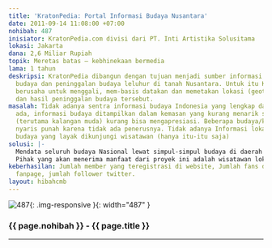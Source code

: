```yaml
---
title: 'KratonPedia: Portal Informasi Budaya Nusantara'
date: 2011-09-14 11:08:00 +07:00
nohibah: 487
inisiator: KratonPedia.com divisi dari PT. Inti Artistika Solusitama
lokasi: Jakarta
dana: 2,6 Miliar Rupiah
topik: Meretas batas – kebhinekaan bermedia
lama: 1 tahun
deskripsi: KratonPedia dibangun dengan tujuan menjadi sumber informasi budaya, hasil
  budaya dan peninggalan budaya leluhur di tanah Nusantara. Untuk itu KratonPedia
  berusaha untuk menggali, mem-basis datakan dan memetakan lokasi (geotag) budaya
  dan hasil peninggalan budaya tersebut.
masalah: Tidak adanya sentra informasi budaya Indonesia yang lengkap dan komprehensif.  Jikapun
  ada, informasi budaya ditampilkan dalam kemasan yang kurang menarik sehingga pemirsa
  (terutama kalangan muda) kurang bisa mengapresiasi. Beberapa budaya/kegiatan budaya
  nyaris punah karena tidak ada penerusnya. Tidak adanya Informasi lokasi, tempat2
  budaya yang layak dikunjungi wisatawan (hanya itu-itu saja)
solusi: |-
  Mendata seluruh budaya Nasional lewat simpul-simpul budaya di daerah yaitu Kraton-Kraton yang ada di Nusantara, memberikan kemasan yang menarik, bersifat sosial sehingga kalangan muda mudah mengapresiasinya, dan terus menerus mengkomunikasikan kekayaan budaya nusantara lewat media elektronik Portal Informasi Budaya.  Dalam setiap informasi foto, video dan artikel, selalu memberikan informasi lokasi (geotag) sehingga wisatawana.
  Pihak yang akan menerima manfaat dari proyek ini adalah wisatawan lokal,  wisatawan asing,  mahasiswa, budayawan, dosen yang ingin menggali tentang budaya Indonesia, dan  media (cetak/elektronik) untuk mendapatkan sumber-sumber foto, video untuk digunakan dalam materi pembahasan yang terkait dengan budaya Indonesia, serta  rakyat daerah, pemerintah daerah seluruh Indonesia utk sebagai promosi wisata daerah.
keberhasilan: Jumlah member yang teregistrasi di website, Jumlah fans di facebook
  fanpage, jumlah follower twitter.
layout: hibahcmb
---
```


![487](/static/img/hibahcmb/487.png){: .img-responsive }{: width="487" }

### {{ page.nohibah }} - {{ page.title }}

---

